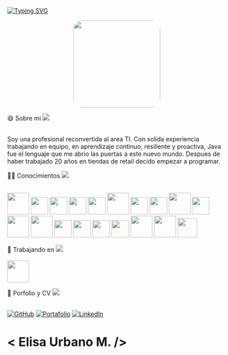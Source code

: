  <a href="https://git.io/typing-svg"><img src="https://readme-typing-svg.demolab.com?font=Fira+Code&pause=1000&color=56D2D4&width=435&lines=Hola+Soy+Elisa+Urbano+%F0%9F%91%8B!;Desarrolladora+Full+Stack+Java" alt="Typing SVG" /></a>
 
<p align="center" width="300" > <img align="center" width="200" style="border-radius:20px; 2px solid blue;" src="https://github.com/user-attachments/assets/2c83426d-c083-41aa-ae6f-debc2fe7f316" /> </p>

        



😄 Sobre mi
<img src="https://user-images.githubusercontent.com/73097560/115834477-dbab4500-a447-11eb-908a-139a6edaec5c.gif"><br><br>

Soy una profesional reconvertida al area TI. Con solida experiencia trabajando en equipo, en aprendizaje continuo, resiliente y proactiva,
Java fue el lenguaje que me abrio las puertas a este nuevo mundo.
Despues de haber trabajado 20 años en tiendas de retail decido empezar a programar.

  
👩‍💻 Conocimientos
<img src="https://user-images.githubusercontent.com/73097560/115834477-dbab4500-a447-11eb-908a-139a6edaec5c.gif"><br><br>


<img src="https://cdn.icon-icons.com/icons2/81/PNG/96/java_15498.png" id="icon" height="50"></i>
<img src="https://cdn-icons-png.flaticon.com/128/5968/5968292.png" id="icon" height="40"></i>
<img src="https://cdn-icons-png.flaticon.com/128/1051/1051277.png" id="icon" height="40"></i>
<img src="https://cdn.icon-icons.com/icons2/2415/PNG/96/bootstrap_plain_logo_icon_146619.png" id="icon" height="40"></i>
<img src="https://user-images.githubusercontent.com/103292411/204978042-e451daa5-2110-4624-8389-31ab20487784.png" id="icon" height="40"></i>
<img src="https://cdn.icon-icons.com/icons2/3053/PNG/96/postman_macos_bigsur_icon_189815.png" id="icon" height="50"></i>
<img src="https://user-images.githubusercontent.com/103292411/204980150-37054a52-a3a8-4cec-9bc2-8b8e0caecbec.png" id="icon" height="40"></i>
<img src="https://uxwing.com/wp-content/themes/uxwing/download/brands-and-social-media/postgresql-icon.png" id="icon" height="40"></i>
<img src="https://cdn.icon-icons.com/icons2/2107/PNG/96/file_type_python_icon_130221.png" id=icon height="50"></i>
<img src="https://miro.medium.com/max/325/1*zzvdRmHGGXONZpuQ2FeqsQ.png" id="icon" height="40"></i>
<img src="https://cdn.icon-icons.com/icons2/2107/PNG/96/file_type_vue_icon_130078.png" id="icon" height="50"></i>
<img src="https://cdn.icon-icons.com/icons2/2107/PNG/96/file_type_django_icon_130645.png" id="icon" height="50"></i>
<img src="https://cdn.icon-icons.com/icons2/2699/PNG/96/mongodb_logo_icon_170943.png" id="icon" height="40"></i>
<img src="https://hadrienj.github.io/assets/images/icons/heroku.png" id="icon" height="40"></i>
<img src="https://user-images.githubusercontent.com/674621/71187801-14e60a80-2280-11ea-94c9-e56576f76baf.png" id="icon" height="40"></i>
<img src="https://testautomation.dev/wp-content/uploads/2020/09/eclipse-ide-icon.png" id="icon" height="40"></i>
<img src="https://cdn.icon-icons.com/icons2/3053/PNG/96/intellij_macos_bigsur_icon_190061.png" id="icon" height="50"></i>
<img src="https://cdn.icon-icons.com/icons2/3053/PNG/96/intellij_pycharm_macos_bigsur_icon_190055.png" id="icon" height="50"></i>
<img src="https://img.icons8.com/?size=48&id=oROcPah5ues6&format=png" id="icon" height="45"></i>


🔭 Trabajando en
<img src="https://user-images.githubusercontent.com/73097560/115834477-dbab4500-a447-11eb-908a-139a6edaec5c.gif"><br><br>
<a href="https://gatblac.com/"><img src="https://github.com/user-attachments/assets/0872a0ff-f27c-40d5-8dbb-3a58359b0b7d" height="50"></a>



💼 Porfolio y CV
<img src="https://user-images.githubusercontent.com/73097560/115834477-dbab4500-a447-11eb-908a-139a6edaec5c.gif"><br><br>


<a href="https://github.com/eurbano5090/eurbano5090"><img alt="GitHub" src="https://img.shields.io/badge/github-%23121011.svg?style=for-the-badge&logo=github&logoColor=white"></a>
<a href="https://portafolio-js23.vercel.app" target="blank"><img alt="Portafolio" src="https://img.shields.io/badge/Portfolio-1769ff?style=for-the-badge&logo=behance&logoColor=white"></a>
<a href="https://linkedin.com/in/enurbanomz" target="blank"><img alt="LinkedIn" src="https://img.shields.io/badge/linkedin-%230077B5.svg?style=for-the-badge&logo=linkedin&logoColor=white"></a>


# < Elisa Urbano M. />

          
           
        

<!--
**eurbano5090/eurbano5090** is a ✨ _special_ ✨ repository because its `README.md` (this file) appears on your GitHub profile.

Here are some ideas to get you started:

- 🔭 I’m currently working on ...
- 🌱 I’m currently learning ...
- 👯 I’m looking to collaborate on ...
- 🤔 I’m looking for help with ...
- 💬 Ask me about ...
- 📫 How to reach me: ...
- 😄 Pronouns: ...
- ⚡ Fun fact: ...
-->
